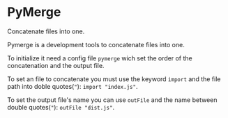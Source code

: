 # PyMerge
Concatenate files into one.

Pymerge is a development tools to concatenate files into one.

To initialize it need a config file `pymerge` wich set the order of the concatenation and the output file.

To set an file to concatenate you must use the keyword `import` and the file path into doble quotes(`"`): `import "index.js"`.

To set the output file's name you can use `outFile` and the name between double quotes(`"`): `outFile "dist.js"`.
